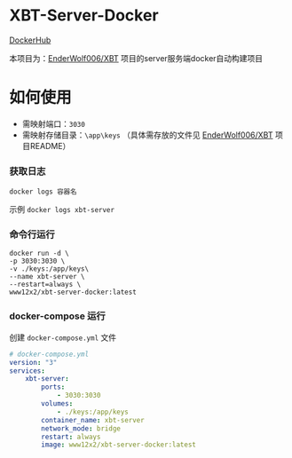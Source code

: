 # XBT-Server-Docker

[DockerHub](https://hub.docker.com/r/www12x2/xbt-server-docker)

本项目为：[EnderWolf006/XBT](https://github.com/EnderWolf006/XBT) 项目的server服务端docker自动构建项目

# 如何使用
- 需映射端口：`3030`
- 需映射存储目录：`\app\keys` （具体需存放的文件见 [EnderWolf006/XBT](https://github.com/EnderWolf006/XBT) 项目README）

### 获取日志
`docker logs 容器名`
 
示例 `docker logs xbt-server`
### 命令行运行

```shell
docker run -d \
-p 3030:3030 \
-v ./keys:/app/keys\
--name xbt-server \
--restart=always \
www12x2/xbt-server-docker:latest
```
### docker-compose 运行
创建 `docker-compose.yml` 文件
```yaml
# docker-compose.yml
version: "3"
services:
    xbt-server:
        ports:
            - 3030:3030
        volumes:
            - ./keys:/app/keys
        container_name: xbt-server
        network_mode: bridge
        restart: always
        image: www12x2/xbt-server-docker:latest

```
